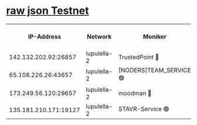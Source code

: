 [raw json Testnet](https://rpc-check.jaclalt.stavr.tech/jaclalt/rpc-jaclalt-result.json)
=

<table><tr><th>IP-Address</th><th>Network</th><th>Moniker</th><th>Latest Block Height</th><th>Earliest Block Height</th><th>Catching Up</th><th>Tx Index</th><th>Voting Power</th><th>Scan Time</th></tr><tr><td>142.132.202.92:26857</td><td>lupulella-2</td><td>TrustedPoint 🔴</td><td>7092821</td><td>6282001</td><td>False</td><td>off</td><td>400065</td><td>2024-03-13T22:42:28.308289166UTC</td></tr><tr><td>65.108.226.26:43657</td><td>lupulella-2</td><td>[NODERS]TEAM_SERVICE 🟢</td><td>7092821</td><td>6282001</td><td>False</td><td>on</td><td>0</td><td>2024-03-13T22:42:28.639422992UTC</td></tr><tr><td>173.249.56.120:29657</td><td>lupulella-2</td><td>moodman 🔴</td><td>7092821</td><td>6992821</td><td>False</td><td>off</td><td>1075134</td><td>2024-03-13T22:42:28.085760466UTC</td></tr><tr><td>135.181.210.171:19127</td><td>lupulella-2</td><td>STAVR-Service 🟢</td><td>7092819</td><td>7089001</td><td>False</td><td>on</td><td>0</td><td>2024-03-13T22:42:17.495342015UTC</td></tr></table>
